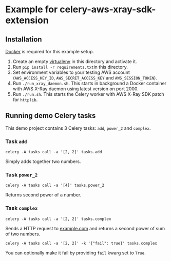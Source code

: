 # Example for celery-aws-xray-sdk-extension

## Installation

[Docker](https://www.docker.com/) is required for this example setup.

1. Create an empty [virtualenv](https://virtualenv.pypa.io/en/latest/) in this directory and activate it.
2. Run `pip install -r requirements.txt`in this directory.
3. Set environment variables to your testing AWS account (`AWS_ACCESS_KEY_ID`, `AWS_SECRET_ACCESS_KEY` and `AWS_SESSION_TOKEN`).
4. Run `./run_xray_daemon.sh`. This starts in background a Docker container with AWS X-Ray daemon using latest version on port 2000.
5. Run `./run.sh`. This starts the Celery worker with AWS X-Ray SDK patch for `httplib`.

## Running demo Celery tasks

This demo project contains 3 Celery tasks: `add`, `power_2` and `complex`.

### Task `add`

`celery -A tasks call -a '[2, 2]' tasks.add`

Simply adds together two numbers.

### Task `power_2`

`celery -A tasks call -a '[4]' tasks.power_2`

Returns second power of a number.

### Task `complex`

`celery -A tasks call -a '[2, 2]' tasks.complex`

Sends a HTTP request to [example.com](https://example.com/) and returns a second power of sum of two numbers.

`celery -A tasks call -a '[2, 2]' -k '{"fail": true}' tasks.complex`

You can optionally make it fail by providing `fail` kwarg set to `True`.
